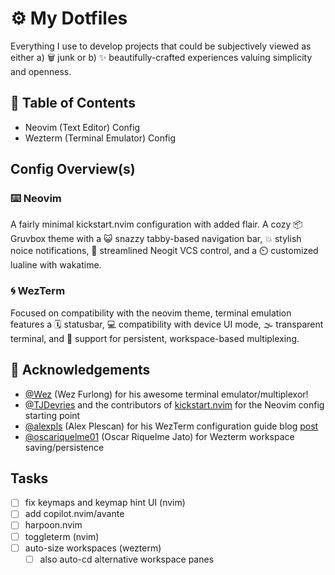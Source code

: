 # ⚙️ My Dotfiles

Everything I use to develop projects that could be subjectively viewed as either a) 🗑️ junk or b) ✨ beautifully-crafted experiences valuing simplicity and openness. 

## 📖 Table of Contents

- Neovim (Text Editor) Config
- Wezterm (Terminal Emulator) Config

## Config Overview(s)

### ⌨️ Neovim

A fairly minimal kickstart.nvim configuration with added flair. A cozy 📦 Gruvbox theme with a 😺 snazzy tabby-based navigation bar, 💥 stylish noice notifications, 💽 streamlined Neogit VCS control, and a ⏲️ customized lualine with wakatime. 

### 🌀 WezTerm

Focused on compatibility with the neovim theme, terminal emulation features a 🗓️ statusbar, 💻 compatibility with device UI mode, 🌫️ transparent terminal, and 💾 support for persistent, workspace-based multiplexing.

## 🙌 Acknowledgements

- [@Wez](https://github.com/wez) (Wez Furlong) for his awesome terminal emulator/multiplexor!
- [@TJDevries](https://github.com/tjdevries) and the contributors of [kickstart.nvim](https://github.com/nvim-lua/kickstart.nvim) for the Neovim config starting point
- [@alexpls](https://github.com/alexpls) (Alex Plescan) for his WezTerm configuration guide blog [post](https://alexplescan.com/posts/2024/08/10/wezterm/#configuring-appearance)
- [@oscariquelme01](https://github.com/oscariquelme01) (Oscar Riquelme Jato) for Wezterm workspace saving/persistence

## Tasks

- [ ] fix keymaps and keymap hint UI (nvim)
- [ ] add copilot.nvim/avante
- [ ] harpoon.nvim
- [ ] toggleterm (nvim)
- [ ] auto-size workspaces (wezterm)
  - [ ] also auto-cd alternative workspace panes
